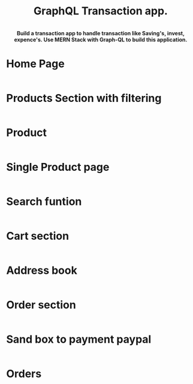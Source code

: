 <div>
  <div>
    <h1 style="text-align: center">GraphQL Transaction app.</h1>
    <div style="display: flex; justify-content: center">
      <img src="./README/images/typescript.svg" alt="" />
      <img src="./README/images/react.svg" alt="" />
      <img src="./README/images/tailwind.svg" alt="" />
      <img src="./README/images/mongodb.svg" alt="" />
    </div>
    <h1 style="font-size: 14px; text-align: center; margin-top: 15px; margin-bottom:4px;">
      Build a transaction app to handle transaction like Saving's, invest,
      expence's. Use MERN Stack with Graph-QL to build this application.
    </h1>
  </div>

  <div>
	<h1>Home Page</h1>
    <img src="./README/screenshots/home.png" alt=""/>
  </div>
  
  <div>
	<h1>Products Section with filtering</h1>
    <img src="./README/screenshots/products.png" alt=""/>
  </div>

  <div>
	<h1>Product</h1>
    <img src="./README/screenshots/product.png" alt=""/>
  </div>

  <div>
	<h1>Single Product page</h1>
    <img src="./README/screenshots/sProduct.png" alt=""/>
  </div>

  <div>
	<h1>Search funtion</h1>
    <img src="./README/screenshots/search.png" alt=""/>
  </div>

  <div>
	<h1>Cart section</h1>
    <img src="./README/screenshots/cart.png" alt=""/>
  </div>
  
  <div>
	<h1>Address book</h1>
    <img src="./README/screenshots/address book.png" alt=""/>
  </div>

  
  <div>
	<h1>Order section</h1>
    <img src="./README/screenshots/order.png" alt=""/>
  </div>

  <div>
	<h1>Sand box to payment paypal</h1>
    <img src="./README/screenshots/paypal.png" alt=""/>
  </div>

  <div>
	<h1>Orders</h1>
    <img src="./README/screenshots/orders.png" alt=""/>
  </div>

  <div></div>
</div>
